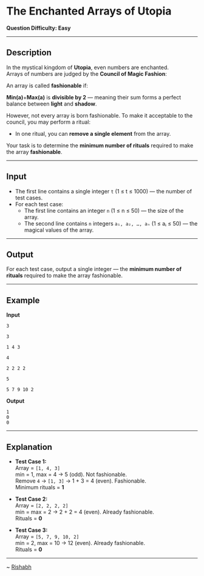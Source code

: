 # The Enchanted Arrays of Utopia

**Question Difficulty: Easy**

---

## Description

In the mystical kingdom of **Utopia**, even numbers are enchanted.  
Arrays of numbers are judged by the **Council of Magic Fashion**:

An array is called **fashionable** if:

**Min(a)**+**Max(a)** is **divisible by 2** — meaning their sum forms a perfect balance between **light** and **shadow**.

However, not every array is born fashionable. To make it acceptable to the council, you may perform a ritual:
- In one ritual, you can **remove a single element** from the array.  

Your task is to determine the **minimum number of rituals** required to make the array **fashionable**.

---

## Input

- The first line contains a single integer `t` (1 ≤ t ≤ 1000) — the number of test cases.  
- For each test case:  
  - The first line contains an integer `n` (1 ≤ n ≤ 50) — the size of the array.  
  - The second line contains `n` integers `a₁, a₂, …, aₙ` (1 ≤ aᵢ ≤ 50) — the magical values of the array.  

---

## Output

For each test case, output a single integer — the **minimum number of rituals** required to make the array fashionable.

---

## Example

**Input**
```
3

3

1 4 3

4

2 2 2 2

5

5 7 9 10 2
```

**Output**
```
1
0
0
```

---

## Explanation

- **Test Case 1:**  
  Array = `[1, 4, 3]`  
  min = 1, max = 4 → 5 (odd). Not fashionable.  
  Remove `4` → `[1, 3]` → 1 + 3 = 4 (even). Fashionable.  
  Minimum rituals = **1**

- **Test Case 2:**  
  Array = `[2, 2, 2, 2]`  
  min = max = 2 → 2 + 2 = 4 (even). Already fashionable.  
  Rituals = **0**

- **Test Case 3:**  
  Array = `[5, 7, 9, 10, 2]`  
  min = 2, max = 10 → 12 (even). Already fashionable.  
  Rituals = **0**

---
~ <a href=https://github.com/r1shu-R> Rishabh </a>